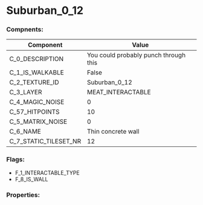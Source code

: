 

# Suburban_0_12





### Compnents: 
| Component | Value | 
|  --  |  --  | 
| C_0_DESCRIPTION | You could probably punch through this | 
| C_1_IS_WALKABLE | False | 
| C_2_TEXTURE_ID | Suburban_0_12 | 
| C_3_LAYER | MEAT_INTERACTABLE | 
| C_4_MAGIC_NOISE | 0 | 
| C_57_HITPOINTS | 10 | 
| C_5_MATRIX_NOISE | 0 | 
| C_6_NAME | Thin concrete wall | 
| C_7_STATIC_TILESET_NR | 12 | 


### Flags: 
* F_1_INTERACTABLE_TYPE
* F_8_IS_WALL


### Properties: 

